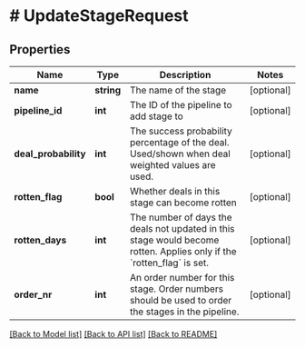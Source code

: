 # # UpdateStageRequest

## Properties

Name | Type | Description | Notes
------------ | ------------- | ------------- | -------------
**name** | **string** | The name of the stage | [optional]
**pipeline_id** | **int** | The ID of the pipeline to add stage to | [optional]
**deal_probability** | **int** | The success probability percentage of the deal. Used/shown when deal weighted values are used. | [optional]
**rotten_flag** | **bool** | Whether deals in this stage can become rotten | [optional]
**rotten_days** | **int** | The number of days the deals not updated in this stage would become rotten. Applies only if the &#x60;rotten_flag&#x60; is set. | [optional]
**order_nr** | **int** | An order number for this stage. Order numbers should be used to order the stages in the pipeline. | [optional]

[[Back to Model list]](../../README.md#models) [[Back to API list]](../../README.md#endpoints) [[Back to README]](../../README.md)
